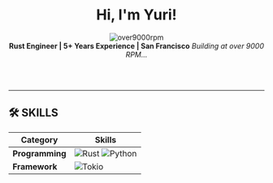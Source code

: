 <div align="center">

# Hi, I'm Yuri!

![over9000rpm](https://img.shields.io/badge/over9000rpm-000000?style=flat&logo=github&logoColor=white) <br>
**Rust Engineer | 5+ Years Experience | San Francisco**
*Building at over 9000 RPM...*

</div>


<br><br>

---

## 🛠 **SKILLS**

| Category     | Skills |
|--------------|--------|
| **Programming** | ![Rust](https://img.shields.io/badge/Rust-000000?style=flat-square&logo=rust&logoColor=DEA584) ![Python](https://img.shields.io/badge/Python-3776AB?style=flat-square&logo=python&logoColor=white) |
| **Framework** | ![Tokio](https://img.shields.io/badge/Tokio-66B3FF?style=flat-square&logo=rust&logoColor=white) |
